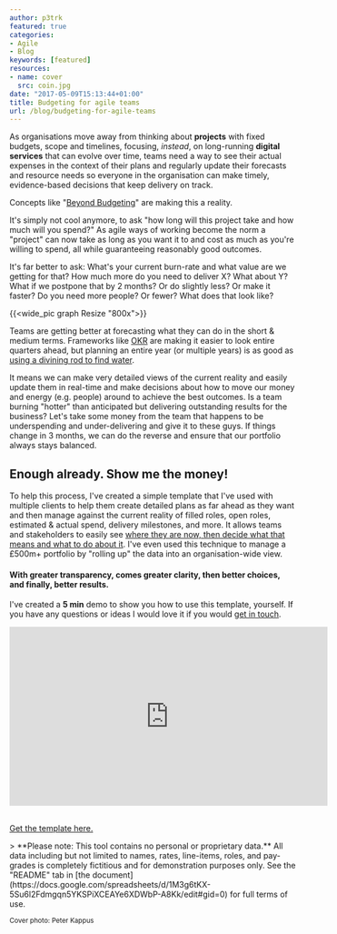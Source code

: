 ```yaml
---
author: p3trk
featured: true
categories:
- Agile
- Blog
keywords: [featured]
resources:
- name: cover
  src: coin.jpg
date: "2017-05-09T15:13:44+01:00"
title: Budgeting for agile teams
url: /blog/budgeting-for-agile-teams
---
```


As organisations move away from thinking about **projects** with fixed budgets, scope  and timelines, focusing, _instead_, on long-running **digital services** that can evolve over time, teams need a way to see their actual expenses in the context of their plans and regularly update their forecasts and resource needs so everyone in the organisation can make timely, evidence-based decisions that keep delivery on track.

Concepts like "[Beyond Budgeting](https://bbrt.org/the-beyond-budgeting-principles/)" are making this a reality.

It's simply not cool anymore, to ask "how long will this project take and how much will you spend?" As agile ways of working become the norm a "project" can now take as long as you want it to and cost as much as you're willing to spend, all while guaranteeing reasonably good outcomes. 

It's far better to ask: What's your current burn-rate and what value are we getting for that? How much more do you need to deliver X? What about Y? What if we postpone that by 2 months? Or do slightly less? Or make it faster? Do you need more people? Or fewer? What does that look like?

{{<wide_pic graph Resize "800x">}}

Teams are getting better at forecasting what they can do in the short & medium terms. Frameworks like [OKR](/okr) are making it easier to look entire quarters ahead, but planning an entire year (or multiple years) is as good as [using a divining rod to find water](https://en.wikipedia.org/wiki/Dowsing).

It means we can make very detailed views of the current reality and easily update them in real-time and make decisions about how to move our money and energy (e.g. people) around to achieve the best outcomes. Is a team burning "hotter" than anticipated but delivering outstanding results for the business? Let's take some money from the team that happens to be underspending and under-delivering and give it to these guys. If things change in 3 months, we can do the reverse and ensure that our portfolio always stays balanced.

## Enough already. Show me the money!

To help this process, I've created a simple template that I've used with multiple clients to help them create detailed plans as far ahead as they want and then manage against the current reality of filled roles, open roles, estimated & actual spend, delivery milestones, and more. It allows teams and stakeholders to easily see [where they are now, then decide what that means and what to do about it](/blog/what-so-what-now-what). I've even used this technique to manage a £500m+ portfolio by "rolling up" the data into an organisation-wide view.

>
#### With greater transparency, comes greater clarity, then better choices, and finally, better results.
<p>I've created a <b>5 min</b> demo to show you how to use this template, yourself. If you have any questions or ideas I would love it if you would <a href="/contact">get in touch</a>.</p>
<iframe width="560" height="315" src="https://www.youtube.com/embed/vEM_Uwwy-ro" frameborder="0" allowfullscreen></iframe>
<p><br><a class="btn btn-lg btn-primary" href="https://docs.google.com/spreadsheets/d/1M3g6tKX-5Su6l2Fdmgqn5YKSPiXCEAYe6XDWbP-A8Kk/edit#gid=0" target="_blank">Get the template here.</a></p>
>
**Please note: This tool contains no personal or proprietary data.** All data including but not limited to names, rates, line-items, roles, and pay-grades is completely fictitious and for demonstration purposes only. See the "README" tab in [the document](https://docs.google.com/spreadsheets/d/1M3g6tKX-5Su6l2Fdmgqn5YKSPiXCEAYe6XDWbP-A8Kk/edit#gid=0) for full terms of use.

<small>Cover photo: Peter Kappus</small>
